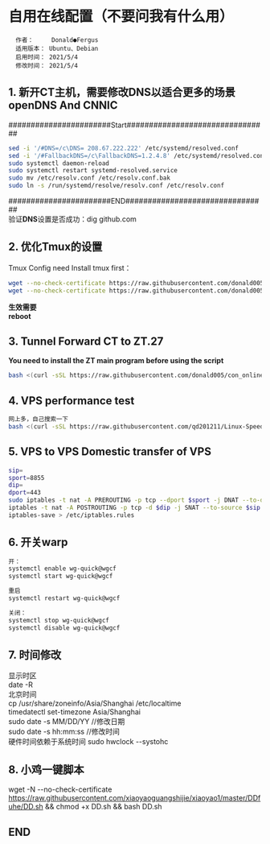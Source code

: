 # 自用在线配置（不要问我有什么用）  
      作者：     Donald●Fergus
      适用版本： Ubuntu、Debian
      启用时间： 2021/5/4
      修改时间： 2021/5/4
## 1. 新开CT主机，需要修改DNS以适合更多的场景 openDNS And CNNIC

#######################Start################################    
```bash
sed -i '/#DNS=/c\DNS= 208.67.222.222' /etc/systemd/resolved.conf
sed -i '/#FallbackDNS=/c\FallbackDNS=1.2.4.8' /etc/systemd/resolved.conf
sudo systemctl daemon-reload
sudo systemctl restart systemd-resolved.service
sudo mv /etc/resolv.conf /etc/resolv.conf.bak
sudo ln -s /run/systemd/resolve/resolv.conf /etc/resolv.conf
```
#######################END################################    
验证**DNS**设置是否成功：dig github.com   

##  2.  优化Tmux的设置
Tmux Config need Install tmux first：    
```bash
wget --no-check-certificate https://raw.githubusercontent.com/donald005/con_online/master/.tmux.conf && chmod +666 .tmux.conf
wget --no-check-certificate https://raw.githubusercontent.com/donald005/con_online/master/tdonal.sh && chmod +x tdonal.sh
```
**生效需要**    
**reboot** 

## 3. Tunnel Forward CT to ZT.27    
**You need to install the ZT main program before using the script**      
```bash
bash <(curl -sSL https://raw.githubusercontent.com/donald005/con_online/master/iptable.sh)
```

## 4. VPS performance test    
```bash
网上多，自己搜索一下
bash <(curl -sSL https://raw.githubusercontent.com/qd201211/Linux-SpeedTest/master/superbench.sh)
```
## 5. VPS to VPS Domestic transfer of VPS    
```bash
sip=
sport=8855
dip=
dport=443
sudo iptables -t nat -A PREROUTING -p tcp --dport $sport -j DNAT --to-destination $dip:$dport
iptables -t nat -A POSTROUTING -p tcp -d $dip -j SNAT --to-source $sip
iptables-save > /etc/iptables.rules
```
## 6. 开关warp    
```bash
开：          
systemctl enable wg-quick@wgcf
systemctl start wg-quick@wgcf

重启
systemctl restart wg-quick@wgcf

关闭：         
systemctl stop wg-quick@wgcf
systemctl disable wg-quick@wgcf
```
## 7. 时间修改    
显示时区        
date -R           
北京时间        
cp /usr/share/zoneinfo/Asia/Shanghai  /etc/localtime        
timedatectl set-timezone Asia/Shanghai            
sudo date -s MM/DD/YY //修改日期        
sudo date -s hh:mm:ss //修改时间        
硬件时间依赖于系统时间
sudo hwclock --systohc  

## 8. 小鸡一键脚本   
wget -N --no-check-certificate https://raw.githubusercontent.com/xiaoyaoguangshijie/xiaoyao1/master/DDfuhe/DD.sh && chmod +x DD.sh && bash DD.sh  

##  END
